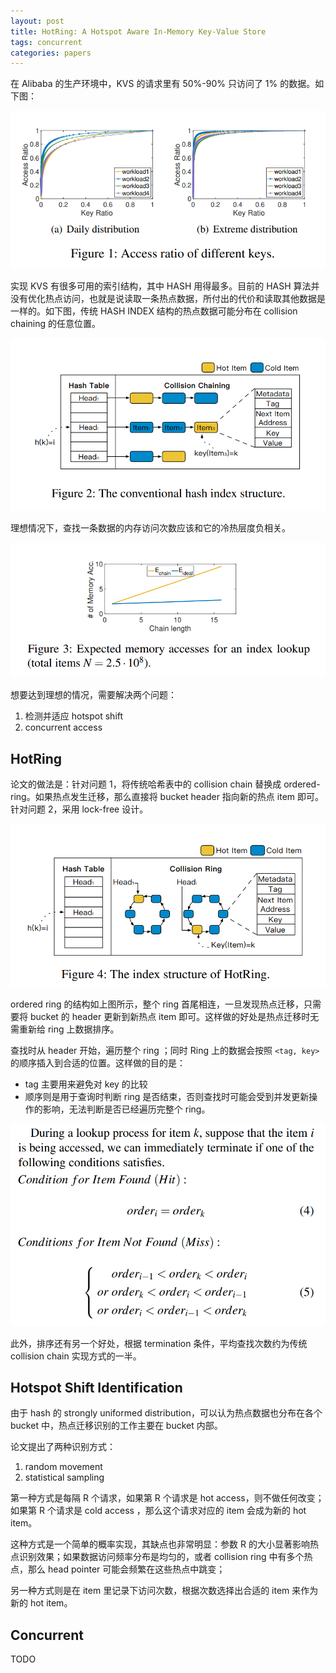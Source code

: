 ```yaml
---
layout: post
title: HotRing: A Hotspot Aware In-Memory Key-Value Store
tags: concurrent
categories: papers
---
```


在 Alibaba 的生产环境中，KVS 的请求里有 50%-90% 只访问了 1% 的数据。如下图：

![Figure 1: Access ratio of different keys.](/uploads/images/2022/hotring-1.png)

实现 KVS 有很多可用的索引结构，其中 HASH 用得最多。目前的 HASH 算法并没有优化热点访问，也就是说读取一条热点数据，所付出的代价和读取其他数据是一样的。如下图，传统 HASH INDEX 结构的热点数据可能分布在 collision chaining 的任意位置。

![Figure 2: The conventional hash index structure](/uploads/images/2022/hotring-2.png)

理想情况下，查找一条数据的内存访问次数应该和它的冷热层度负相关。

![Figure 3: Expected memory accesses for an index lookup](/uploads/images/2022/hotring-3.png)

想要达到理想的情况，需要解决两个问题：
1. 检测并适应 hotspot shift
2. concurrent access

## HotRing

论文的做法是：针对问题 1，将传统哈希表中的 collision chain 替换成 ordered-ring。如果热点发生迁移，那么直接将 bucket header 指向新的热点 item 即可。针对问题 2，采用 lock-free 设计。

![Figure 4: The index structure of HotRing](/uploads/images/2022/hotring-4.png)

ordered ring 的结构如上图所示，整个 ring 首尾相连，一旦发现热点迁移，只需要将 bucket 的 header 更新到新热点 item 即可。这样做的好处是热点迁移时无需重新给 ring 上数据排序。

查找时从 header 开始，遍历整个 ring ；同时 Ring 上的数据会按照 `<tag, key>` 的顺序插入到合适的位置。这样做的目的是：
- tag 主要用来避免对 key 的比较
- 顺序则是用于查询时判断 ring 是否结束，否则查找时可能会受到并发更新操作的影响，无法判断是否已经遍历完整个 ring。

![Figure 5: Lookup Termination](/uploads/images/2022/hotring-5.png)

此外，排序还有另一个好处，根据 termination 条件，平均查找次数约为传统 collision chain 实现方式的一半。

## Hotspot Shift Identification

由于 hash 的 strongly uniformed distribution，可以认为热点数据也分布在各个 bucket 中，热点迁移识别的工作主要在 bucket 内部。

论文提出了两种识别方式：
1. random movement
2. statistical sampling 

第一种方式是每隔 R 个请求，如果第 R 个请求是 hot access，则不做任何改变；如果第 R 个请求是 cold access ，那么这个请求对应的 item 会成为新的 hot item。

这种方式是一个简单的概率实现，其缺点也非常明显：参数 R 的大小显著影响热点识别效果；如果数据访问频率分布是均匀的，或者 collision ring 中有多个热点，那么 head pointer 可能会频繁在这些热点中跳变；

另一种方式则是在 item 里记录下访问次数，根据次数选择出合适的 item 来作为新的 hot item。

## Concurrent

TODO

